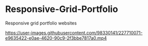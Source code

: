 # Responsive-Grid-Portfolio
Responsive grid portfolio websites

https://user-images.githubusercontent.com/98330141/227710071-e9635422-e0ae-4620-90c9-2f3bbe7817a0.mp4
